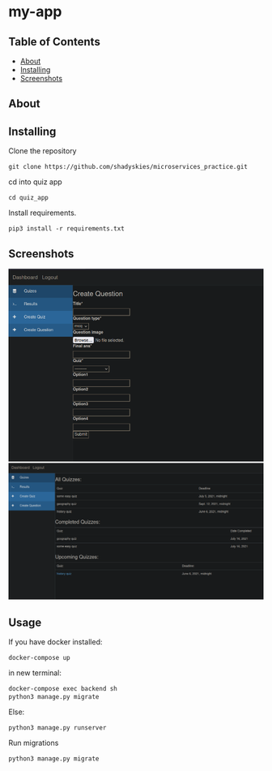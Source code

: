 # my-app

## Table of Contents

- [About](#about)
- [Installing](#install)
- [Screenshots](#screenshots)


## About <a name = "about"></a>
 

## Installing <a name='install'></a>

Clone the repository
```
git clone https://github.com/shadyskies/microservices_practice.git
```
cd into quiz app
```
cd quiz_app
```
Install requirements.
```
pip3 install -r requirements.txt
```
## Screenshots <a name='screenshots'></a>
<img src="ss/1.png">
<img src="ss/2.png">


## Usage <a name = "usage"></a>
If you have docker installed:
```
docker-compose up
```
in new terminal:
```
docker-compose exec backend sh
python3 manage.py migrate

```
Else:
```
python3 manage.py runserver
```
Run migrations 
```
python3 manage.py migrate
```